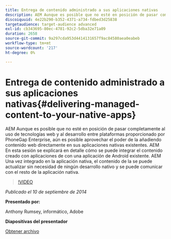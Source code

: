 ```yaml
---
title: Entrega de contenido administrado a sus aplicaciones nativas
description: AEM Aunque es posible que no esté en posición de pasar completamente al uso de tecnologías web y al desarrollo entre plataformas proporcionado por PhoneGap Enterprise, aún es posible aprovechar el poder de la añadiendo contenido web directamente en sus aplicaciones nativas existentes. AEM En esta sesión se explicará en detalle cómo se puede integrar el contenido creado con aplicaciones de con una aplicación de Android existente. AEM Una vez integrado en la aplicación nativa, el contenido de la se puede actualizar sin necesidad de ningún desarrollo nativo y se puede comunicar con el resto de la aplicación nativa.
discoiquuid: 4e22b290-b352-4371-a734-fdbed3d25838
targetaudience: target-audience advanced
exl-id: cb343695-80ec-4781-92c2-5dba32e71a09
duration: 2658
source-git-commit: 9a297cda953d4414131657f9ac84580aea0eabeb
workflow-type: tm+mt
source-wordcount: '217'
ht-degree: 0%

---
```


# Entrega de contenido administrado a sus aplicaciones nativas{#delivering-managed-content-to-your-native-apps}

AEM Aunque es posible que no esté en posición de pasar completamente al uso de tecnologías web y al desarrollo entre plataformas proporcionado por PhoneGap Enterprise, aún es posible aprovechar el poder de la añadiendo contenido web directamente en sus aplicaciones nativas existentes. AEM En esta sesión se explicará en detalle cómo se puede integrar el contenido creado con aplicaciones de con una aplicación de Android existente. AEM Una vez integrado en la aplicación nativa, el contenido de la se puede actualizar sin necesidad de ningún desarrollo nativo y se puede comunicar con el resto de la aplicación nativa.

>[!VIDEO](https://video.tv.adobe.com/v/19467/?quality=9)

*Publicado el 10 de septiembre de 2014*

**Presentado por:**

Anthony Rumsey, informático, Adobe

**Diapositivas del presentador**

[Obtener archivo](assets/9-10-2014-delivering-managed-content-to-your-native-apps.pdf)
<!--
[Get back to the Overview](https://helpx.adobe.com/experience-manager/kt/eseminars/gems/aem-index.html)
-->
